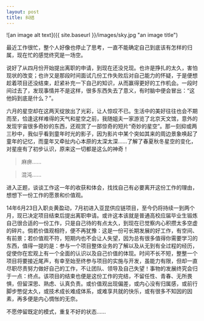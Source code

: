 ```yaml
---
layout: post
title: 纠结
---
```


![an image alt text]({{ site.baseurl }}/images/sky.jpg "an image title")

最近工作很忙，整个人好像也停止了思考，一直不能确定自己到底该有怎样的归属，现在忙的感觉终究是一场空。

说好了从四月份开始提出离职的申请，到现在还没兑现。也许是挣扎的太久，害怕现状的改变；也许又是那段时间面试几份工作失败后对自己能力的怀疑，于是便想趁着项目还没结束，赶紧补充一下自己的知识，从而赢得更好的工作机会。一段时间过去了，发现事情并不是这样，很多东西失去了意义，有时脑中便会冒出：“这他妈到底是什么？”。

六月的星空却在这两天绽放出了光彩，让人惊叹不已。生活中的美好往往也会不期而至，恰逢这样难得的天气和星空之前，我随姐夫一家游览了北京天文馆，意外的发现宇宙很多奇妙的东西，还观赏了一部惊奇的短片“奇妙的星空”。那一刻抑或两三秒中，我似乎看到童年时光的影子，因为影片中某个突如其来的周边景象唤起了童年的记忆，而童年又牵扯内心本原的太深太深……了解了春夏秋冬星空的变化，对星座有了初步认识，原来这一切都是这么的神奇！

> 麻痹……

> 混沌……

进入正题，谈谈工作这一年的收获和体会，找找自己有必要离开这份工作的理由，想想下一份工作的愿景和价值观。

14年6月23日入职炎黄盈动，7月初进入亚昆供应链项目，至今仍将持续一到两个月，现已决定项目结束后提出离职申请。或许这本该就是普通高校应届毕业生锻炼自己很合适的一份工作，只是自己待的有点太久，到现在已觉察内心积攒太多空虚的碎片。倘若价值观相符，便不再犹豫：这是一份可长期发展的好工作，有空间、有前景；若价值观不符，短期内也不会让人失望，因为总有很多值得你需要学习的东西，值得一提的是：参与一个项目整体业务的了解以及从无到有全过程的经历，促使你在宏观上有一个全面的认识以及自己价值的体现。时间不长不短，整整一个项目将要接近尾声，有幸至始至终参与项目的实施与开发，虽能力有限，但却一直尽职尽责努力做好自己的工作，不让团队、领导及自己失望！事物的发展终究会归于一点：终点。该项目的结束也便是这份工作的完结，不留任性、青春、无所畏惧，但留深思、熟虑、认真负责。或价值观出现偏差，或内心没有归属感，或前行脚步憋促太久，或技术成长难成体系，或难享共就的快乐，或有很多不知因的因素，再多便是内心惆怅的无奈。

不愿停留既定的模式，重复不好的状态……
